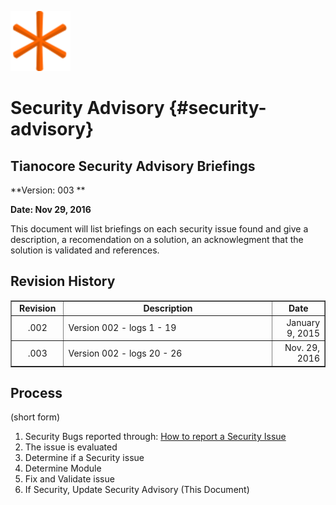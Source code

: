 ![](favicon-96x96.png)
# Security Advisory {#security-advisory}


## Tianocore Security Advisory Briefings

**Version: 003 **

**Date: Nov 29, 2016**

This document will list briefings on each security issue found and give a description, a recomendation on a solution, an acknowlegment that the solution is validated and references.


Revision History
----------------

<table border=1>
<tr>
<td align="center" width="15%"><b>Revision</b></td>
<td align="center"width="60%"><b>Description</b></td>
<td align="center" width="15%"><b>Date</b></td>
</tr>
<tr>
<td align="center">.002</td>
<td align="left">Version 002 - logs 1 - 19 </td>
<td align="right">January 9, 2015</td>
</tr>
<tr>
<td align="center">.003</td>
<td align="left">Version 002 - logs 20 - 26 </td>
<td align="right">Nov. 29, 2016</td>
</tr>
</table>

Process
----------------
(short form)

1. Security Bugs reported through: [How to report a Security Issue](https://github.com/tianocore/tianocore.github.io/wiki/Reporting-Security-Issues)
2. The issue is evaluated
3. Determine if a Security issue
4. Determine Module 
5. Fix and Validate issue
6. If Security, Update Security Advisory (This Document)





